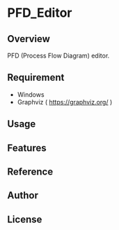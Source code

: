 # PFD_Editor

## Overview

PFD (Process Flow Diagram) editor.

## Requirement

- Windows
- Graphviz ( https://graphviz.org/ )

## Usage

## Features

## Reference

## Author

## License

